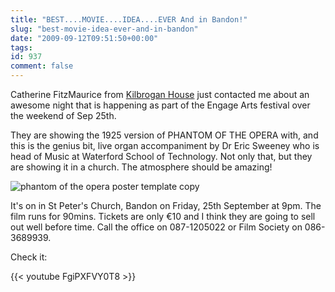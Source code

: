 ```yaml
---
title: "BEST....MOVIE....IDEA....EVER And in Bandon!"
slug: "best-movie-idea-ever-and-in-bandon"
date: "2009-09-12T09:51:50+00:00"
tags:
id: 937
comment: false
---
```


Catherine FitzMaurice from [Kilbrogan House](http://www.kilbrogan.com) just contacted me about an awesome night that is happening as part of the Engage Arts festival over the weekend of Sep 25th.

They are showing the 1925 version of PHANTOM OF THE OPERA with, and this is the genius bit, live organ accompaniment by Dr Eric Sweeney who is head of Music at Waterford School of Technology. Not only that, but they are showing it in a church. The atmosphere should be amazing!

![phantom of the opera poster template copy](https://s3-eu-west-1.amazonaws.com/conoroneill.com/wp-content/uploads/2009/09/phantom-of-the-opera-poster-template-copy-209x300.jpg "phantom of the opera poster template copy")

It's on in St Peter's Church, Bandon on  Friday, 25th September at  9pm. The film runs for 90mins. Tickets are only €10 and I think they are going to sell out well before time. Call the office on 087-1205022 or Film Society on 086-3689939.

Check it:

{{< youtube FgiPXFVY0T8 >}}

